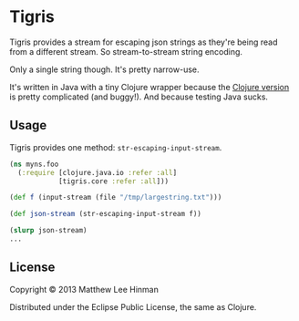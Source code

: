 # Tigris

Tigris provides a stream for escaping json strings as they're being
read from a different stream. So stream-to-stream string encoding.

Only a single string though. It's pretty narrow-use.

It's written in Java with a tiny Clojure wrapper because the
[Clojure version](https://gist.github.com/dakrone/5577106) is pretty
complicated (and buggy!). And because testing Java sucks.

## Usage

Tigris provides one method: `str-escaping-input-stream`.

```clojure
(ns myns.foo
  (:require [clojure.java.io :refer :all]
            [tigris.core :refer :all]))

(def f (input-stream (file "/tmp/largestring.txt")))

(def json-stream (str-escaping-input-stream f))

(slurp json-stream)
...
```

## License

Copyright © 2013 Matthew Lee Hinman

Distributed under the Eclipse Public License, the same as Clojure.
